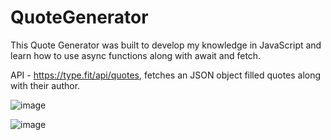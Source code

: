 # QuoteGenerator
This Quote Generator was built to develop my knowledge in JavaScript and learn how to use async functions along with await and fetch.

API - https://type.fit/api/quotes, fetches an JSON object filled quotes along with their author.


![image](https://user-images.githubusercontent.com/19360613/209330145-2ae1f2bc-5528-40d3-99de-b9f2a2d751bd.png)

![image](https://user-images.githubusercontent.com/19360613/209330174-d508ea46-8cb8-4bb2-9e28-1ce6bf6d3ae1.png)

